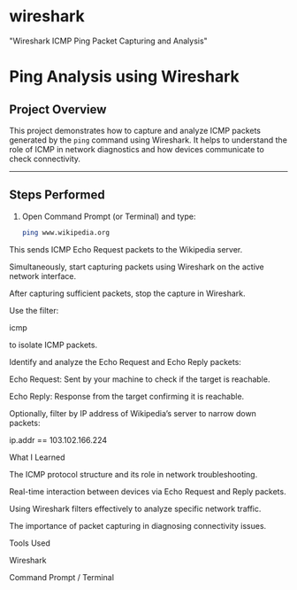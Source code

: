 # wireshark
"Wireshark ICMP Ping Packet Capturing and Analysis"
# Ping Analysis using Wireshark

## Project Overview  
This project demonstrates how to capture and analyze ICMP packets generated by the `ping` command using Wireshark. It helps to understand the role of ICMP in network diagnostics and how devices communicate to check connectivity.

---

## Steps Performed  
1. Open Command Prompt (or Terminal) and type:  
   ```bash
   ping www.wikipedia.org
This sends ICMP Echo Request packets to the Wikipedia server.

Simultaneously, start capturing packets using Wireshark on the active network interface.

After capturing sufficient packets, stop the capture in Wireshark.

Use the filter:

icmp


to isolate ICMP packets.

Identify and analyze the Echo Request and Echo Reply packets:

Echo Request: Sent by your machine to check if the target is reachable.

Echo Reply: Response from the target confirming it is reachable.

Optionally, filter by IP address of Wikipedia’s server to narrow down packets:

ip.addr == 103.102.166.224

What I Learned

The ICMP protocol structure and its role in network troubleshooting.

Real-time interaction between devices via Echo Request and Reply packets.

Using Wireshark filters effectively to analyze specific network traffic.

The importance of packet capturing in diagnosing connectivity issues.

Tools Used

Wireshark

Command Prompt / Terminal
